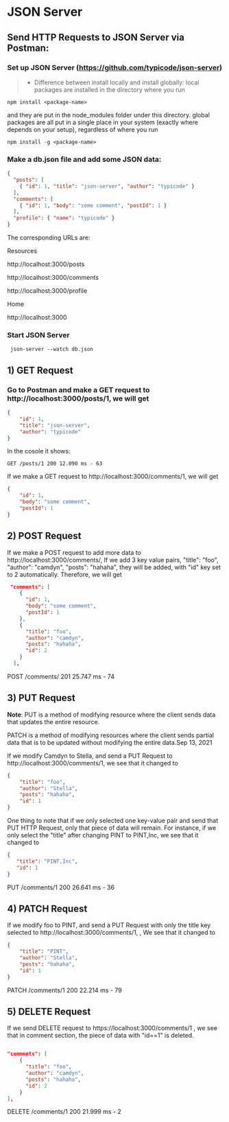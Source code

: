 # JSON Server
##

## Send HTTP Requests to JSON Server via Postman:

### Set up JSON Server (https://github.com/typicode/json-server)
> - Difference between install locally and install globally:
local packages are installed in the directory where you run 
```
npm install <package-name>
```
and they are put in the node_modules folder under this directory. global packages are all put in a single place in your system (exactly where depends on your setup), regardless of where you run 
```
npm install -g <package-name>
```
### Make a db.json file and add some JSON data:
```JSON
{
  "posts": [
    { "id": 1, "title": "json-server", "author": "typicode" }
  ],
  "comments": [
    { "id": 1, "body": "some comment", "postId": 1 }
  ],
  "profile": { "name": "typicode" }
}
```
The corresponding URLs are:

Resources

  http://localhost:3000/posts

  http://localhost:3000/comments
  
  http://localhost:3000/profile

Home

  http://localhost:3000



### Start JSON Server
```
 json-server --watch db.json
```
## 1) GET Request
### Go to Postman and make a GET request to http://localhost:3000/posts/1, we will get

```JSON
{ 
    "id": 1, 
    "title": "json-server", 
    "author": "typicode" 
}
```
In the cosole it shows:
```
GET /posts/1 200 12.090 ms - 63
```
If we make a GET request to http://localhost:3000/comments/1, we will get 
```JSON
{
    "id": 1,
    "body": "some comment",
    "postId": 1
}
```

## 2) POST Request
If we make a POST request to add more data to http://localhost:3000/comments/, 
If we add 3 key value pairs, "title": "foo",
      "author": "camdyn",
      "posts": "hahaha", they will be added, with "id" key set to 2 automatically.
      Therefore,
we will get 
```JSON
 "comments": [
    {
      "id": 1,
      "body": "some comment",
      "postId": 1
    },
    {
      "title": "foo",
      "author": "camdyn",
      "posts": "hahaha",
      "id": 2
    }
  ],
```
POST /comments/ 201 25.747 ms - 74
## 3) PUT Request 
**Note**: PUT is a method of modifying resource where the client sends data that updates the entire resource. 

PATCH is a method of modifying resources where the client sends partial data that is to be updated without modifying the entire data.Sep 13, 2021

If we modify Camdyn to Stella, and send a PUT Request to http://localhost:3000/comments/1, 
we see that it changed to
```JSON
{
    "title": "foo",
    "author": "Stella",
    "posts": "hahaha",
    "id": 1
}
```
One thing to note that if we only selected one key-value pair and send that PUT HTTP Request, only that piece of data will remain.
For instance, if we only select the "title" after changing PINT to PINT,Inc, we see that it changed to
 ```JSON
{
    "title": "PINT,Inc",
    "id": 1
}
```
PUT /comments/1 200 26.641 ms - 36
## 4) PATCH Request
If we modify foo to PINT, and send a PUT Request with only the title key selected to http://localhost:3000/comments/1, 
, We see that it changed to
```JSON
{
    "title": "PINT",
    "author": "Stella",
    "posts": "hahaha",
    "id": 1
}
```
PATCH /comments/1 200 22.214 ms - 79
## 5) DELETE Request
If we send DELETE request to https://localhost:3000/comments/1 , we see that in comment section, the piece of data with "id==1" is deleted.
```JSON

"comments": [
    {
      "title": "foo",
      "author": "camdyn",
      "posts": "hahaha",
      "id": 2
    }
],
```
DELETE /comments/1 200 21.999 ms - 2
